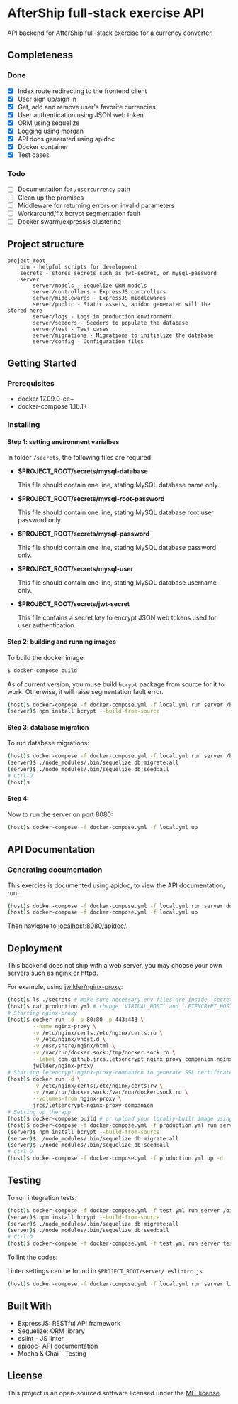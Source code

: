 # AfterShip full-stack exercise API

API backend for AfterShip full-stack exercise for a currency converter.

## Completeness

### Done

- [x] Index route redirecting to the frontend client
- [x] User sign up/sign in
- [x] Get, add and remove user's favorite currencies
- [x] User authentication using JSON web token
- [x] ORM using sequelize
- [x] Logging using morgan
- [x] API docs generated using apidoc
- [x] Docker container
- [x] Test cases

### Todo

- [ ] Documentation for `/usercurrency` path
- [ ] Clean up the promises
- [ ] Middleware for returning errors on invalid parameters
- [ ] Workaround/fix bcrypt segmentation fault
- [ ] Docker swarm/expressjs clustering

## Project structure

~~~plain
project_root
	bin - helpful scripts for development
	secrets - stores secrets such as jwt-secret, or mysql-password
	server
		server/models - Sequelize ORM models
		server/controllers - ExpressJS controllers
		server/middlewares - ExpressJS middlewares
		server/public - Static assets, apidoc generated will the stored here
		server/logs - Logs in production environment
		server/seeders - Seeders to populate the database
		server/test - Test cases
		server/migrations - Migrations to initialize the database
		server/config - Configuration files
~~~

## Getting Started

### Prerequisites

- docker 17.09.0-ce+
- docker-compose 1.16.1+

### Installing

#### Step 1: setting environment varialbes

In folder `/secrets`, the following files are required:

- **$PROJECT_ROOT/secrets/mysql-database**

  This file should contain one line, stating MySQL database name only.

- **$PROJECT_ROOT/secrets/mysql-root-password**

  This file should contain one line, stating MySQL database root user password only.

- **$PROJECT_ROOT/secrets/mysql-password**

  This file should contain one line, stating MySQL database password only.

- **$PROJECT_ROOT/secrets/mysql-user**

  This file should contain one line, stating MySQL database username only.

- **$PROJECT_ROOT/secrets/jwt-secret**

  This file contains a secret key to encrypt JSON web tokens used for
  user authentication.

#### Step 2: building and running images

To build the docker image:

~~~bash
$ docker-compose build
~~~

As of current version, you muse build `bcrypt` package from source for
it to work. Otherwise, it will raise segmentation fault error.

~~~bash
(host)$ docker-compose -f docker-compose.yml -f local.yml run server /bin/ash
(server)$ npm install bcrypt --build-from-source
~~~

#### Step 3: database migration

To run database migrations:

~~~bash
(host)$ docker-compose -f docker-compose.yml -f local.yml run server /bin/ash
(server)$ ./node_modules/.bin/sequelize db:migrate:all
(server)$ ./node_modules/.bin/sequelize db:seed:all
# Ctrl-D
(host)$
~~~

#### Step 4:

Now to run the server on port 8080:

~~~bash
(host)$ docker-compose -f docker-compose.yml -f local.yml up
~~~

## API Documentation

### Generating documentation

This exercies is documented using apidoc, to view the API
documentation, run:

~~~bash
(host)$ docker-compose -f docker-compose.yml -f local.yml run server docs
(host)$ docker-compose -f docker-compose.yml -f local.yml up
~~~

Then navigate to [localhost:8080/apidoc/](http://localhost:8080/apidoc/).

## Deployment

This backend does not ship with a web server, you may choose your own
servers such as [nginx](https://hub.docker.com/_/nginx/) or [httpd](https://hub.docker.com/_/httpd/).

For example, using
[jwilder/nginx-proxy](https://github.com/jwilder/nginx-proxy):

~~~bash
(host)$ ls ./secrets # make sure necessary env files are inside `secrets`
(host)$ cat production.yml # change `VIRTUAL_HOST` and `LETENCRYPT_HOST` if you want to use a different sub-domain
# Starting nginx-proxy
(host)$ docker run -d -p 80:80 -p 443:443 \
        --name nginx-proxy \
        -v /etc/nginx/certs:/etc/nginx/certs:ro \
        -v /etc/nginx/vhost.d \
        -v /usr/share/nginx/html \
        -v /var/run/docker.sock:/tmp/docker.sock:ro \
        --label com.github.jrcs.letsencrypt_nginx_proxy_companion.nginx_proxy \
        jwilder/nginx-proxy
# Starting letencrypt-nginx-proxy-companion to generate SSL certificate
(host)$ docker run -d \
        -v /etc/nginx/certs:/etc/nginx/certs:rw \
        -v /var/run/docker.sock:/var/run/docker.sock:ro \
        --volumes-from nginx-proxy \
        jrcs/letsencrypt-nginx-proxy-companion
# Setting up the app
(host)$ docker-compose build # or upload your locally-built image using sftp/scp
(host)$ docker-compose -f docker-compose.yml -f production.yml run server /bin/ash
(server)$ npm install bcrypt --build-from-source
(server)$ ./node_modules/.bin/sequelize db:migrate:all
(server)$ ./node_modules/.bin/sequelize db:seed:all
# Ctrl-D
(host)$ docker-compose -f docker-compose.yml -f production.yml up -d
~~~

## Testing

To run integration tests:

~~~bash
(host)$ docker-compose -f docker-compose.yml -f test.yml run server /bin/ash
(server)$ npm install bcrypt --build-from-source
(server)$ ./node_modules/.bin/sequelize db:migrate:all
(server)$ ./node_modules/.bin/sequelize db:seed:all
# Ctrl-D
(host)$ docker-compose -f docker-compose.yml -f test.yml run server test
~~~

To lint the codes:

Linter settings can be found in `$PROJECT_ROOT/server/.eslintrc.js`

~~~bash
(host)$ docker-compose -f docker-compose.yml -f local.yml run server lint
~~~

## Built With

  - ExpressJS: RESTful API framework
  - Sequelize: ORM library
  - eslint - JS linter
  - apidoc- API documentation
  - Mocha & Chai - Testing

## License

This project is an open-sourced software licensed under the [MIT
license](http://opensource.org/licenses/MIT).
